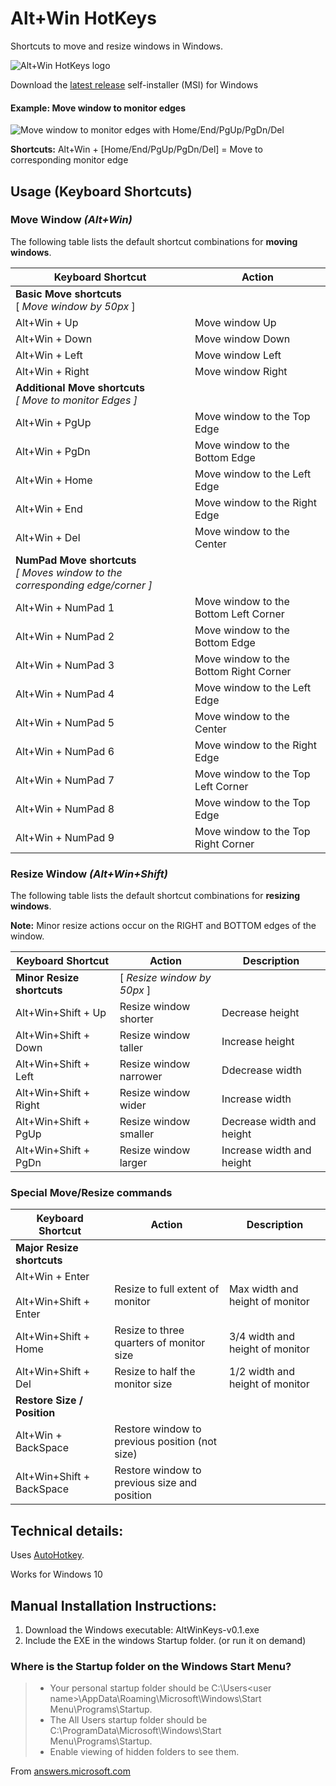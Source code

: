 # Alt+Win HotKeys
Shortcuts to move and resize windows in Windows.

![Alt+Win HotKeys logo](https://user-images.githubusercontent.com/17131343/87220588-6f73bf00-c3a8-11ea-9ae1-1919b0ad552c.png)

Download the [latest release](https://github.com/justcla/WindowHotKeys/releases/latest) self-installer (MSI) for Windows

#### Example: Move window to monitor edges

![Move window to monitor edges with Home/End/PgUp/PgDn/Del](https://user-images.githubusercontent.com/17131343/87170961-64238380-c315-11ea-9200-8f23f4b1669f.png)

**Shortcuts:** Alt+Win + [Home/End/PgUp/PgDn/Del] = Move to corresponding monitor edge

## Usage (Keyboard Shortcuts)

### Move Window *(Alt+Win)*
The following table lists the default shortcut combinations for **moving windows**.

Keyboard Shortcut | Action
--- | ---
**Basic Move shortcuts** <br> [ *Move window by 50px* ] |
Alt+Win + Up | Move window Up
Alt+Win + Down | Move window Down
Alt+Win + Left | Move window Left
Alt+Win + Right | Move window Right
**Additional Move shortcuts** <br> *[ Move to monitor Edges ]* |
Alt+Win + PgUp | Move window to the Top Edge
Alt+Win + PgDn | Move window to the Bottom Edge
Alt+Win + Home | Move window to the Left Edge
Alt+Win + End | Move window to the Right Edge
Alt+Win + Del | Move window to the Center
**NumPad Move shortcuts** <br> *[ Moves window to the corresponding edge/corner ]* |
Alt+Win + NumPad 1 | Move window to the Bottom Left Corner
Alt+Win + NumPad 2 | Move window to the Bottom Edge
Alt+Win + NumPad 3 | Move window to the Bottom Right Corner
Alt+Win + NumPad 4 | Move window to the Left Edge
Alt+Win + NumPad 5 | Move window to the Center
Alt+Win + NumPad 6 | Move window to the Right Edge
Alt+Win + NumPad 7 | Move window to the Top Left Corner
Alt+Win + NumPad 8 | Move window to the Top Edge
Alt+Win + NumPad 9 | Move window to the Top Right Corner

### Resize Window *(Alt+Win+Shift)*
The following table lists the default shortcut combinations for **resizing windows**.

**Note:** Minor resize actions occur on the RIGHT and BOTTOM edges of the window.

Keyboard Shortcut | Action | Description
--- | --- | ---
**Minor Resize shortcuts** | [ *Resize window by 50px* ] |
Alt+Win+Shift + Up | Resize window shorter | Decrease height
Alt+Win+Shift + Down | Resize window taller | Increase height
Alt+Win+Shift + Left | Resize window narrower | Ddecrease width
Alt+Win+Shift + Right | Resize window wider | Increase width
Alt+Win+Shift + PgUp | Resize window smaller | Decrease width and height
Alt+Win+Shift + PgDn | Resize window larger | Increase width and height

### Special Move/Resize commands
Keyboard Shortcut | Action | Description
--- | --- | ---
**Major Resize shortcuts** |
Alt+Win + Enter<br><br>Alt+Win+Shift + Enter | Resize to full extent of monitor | Max width and height of monitor
Alt+Win+Shift + Home | Resize to three quarters of monitor size| 3/4 width and height of monitor
Alt+Win+Shift + Del | Resize to half the monitor size| 1/2 width and height of monitor
**Restore Size / Position** |
Alt+Win + BackSpace | Restore window to previous position (not size)
Alt+Win+Shift + BackSpace | Restore window to previous size and position

## Technical details:
Uses [AutoHotkey](https://www.autohotkey.com/).

Works for Windows 10

## Manual Installation Instructions:
1. Download the Windows executable: AltWinKeys-v0.1.exe
2. Include the EXE in the windows Startup folder. (or run it on demand)

### Where is the Startup folder on the Windows Start Menu?

> - Your personal startup folder should be C:\Users\<user name>\AppData\Roaming\Microsoft\Windows\Start Menu\Programs\Startup.
> - The All Users startup folder should be C:\ProgramData\Microsoft\Windows\Start Menu\Programs\Startup.
> - Enable viewing of hidden folders to see them.

From [answers.microsoft.com](https://answers.microsoft.com/en-us/windows/forum/all/how-to-get-startup-folder-in-start-all-programs/d3f5486a-16c0-4e69-8446-c50dd35163f1#:~:text=Your%20personal%20startup%20folder%20should,if%20they%20aren't%20there.)
